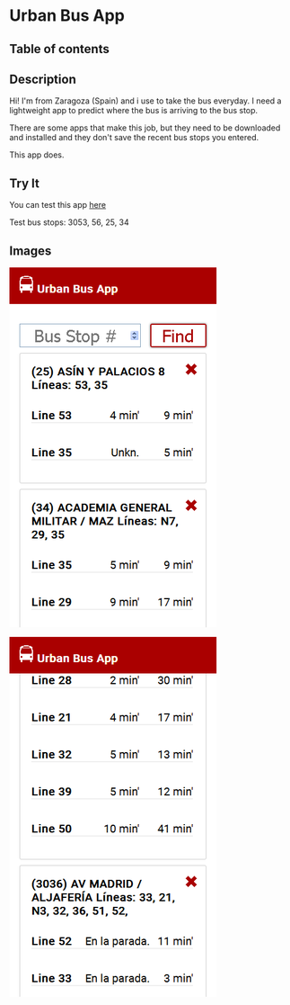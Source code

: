 Urban Bus App
====================

Table of contents
---------------------

Description
---------------------

Hi! I'm from Zaragoza (Spain) and i use to take the bus everyday. I need a lightweight app to predict where the bus is arriving to the bus stop. 

There are some apps that make this job, but they need to be downloaded and installed and they don't save the recent bus stops you entered. 

This app does. 

Try It
---------------------

You can test this app [here](https://miravete92.github.io/bus-app/)

Test bus stops: 3053, 56, 25, 34

Images
---------------------

![alt text](images/cap1.png "Capture 1")

![alt text](images/cap2.png "Capture 2")
